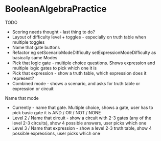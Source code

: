 # BooleanAlgebraPractice

TODO
- Scoring needs thought - last thing to do?
- Layout of difficulty level + toggles - especially on truth table when multiple toggles
- Name that gate buttons
- Refactor eg setScenarioModeDifficulty setExpressionModeDifficulty as basically same
Modes
- Pick that logic gate - multiple choice questions. Shows expression and multiple logic gates to pick which one it is
- Pick that expression - show a truth table, which expression does it represent?
- Combined mode - shows a scenario, and asks for truth table or expression or circuit


Name that mode
- Currently - name that gate. Multiple choice, shows a gate, user has to pick basic gate it is AND / OR / NOT / NONE
- Level 2 / Name that circuit - show a circuit with 2-3 gates (any of the level 2-3 circuits), show 4 possible answers, user picks which one
- Level 3 / Name that expression - show a level 2-3 truth table, show 4 possible expressions, user picks which one

